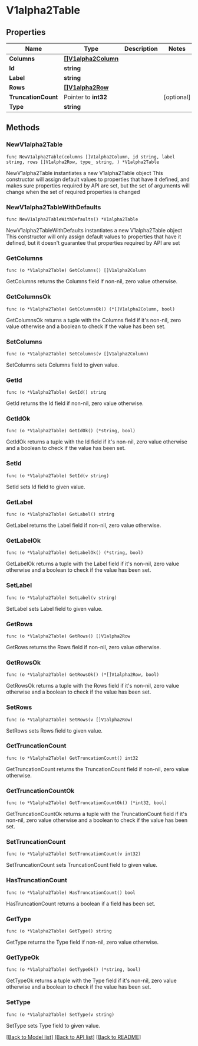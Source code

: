 # V1alpha2Table

## Properties

Name | Type | Description | Notes
------------ | ------------- | ------------- | -------------
**Columns** | [**[]V1alpha2Column**](V1alpha2Column.md) |  | 
**Id** | **string** |  | 
**Label** | **string** |  | 
**Rows** | [**[]V1alpha2Row**](V1alpha2Row.md) |  | 
**TruncationCount** | Pointer to **int32** |  | [optional] 
**Type** | **string** |  | 

## Methods

### NewV1alpha2Table

`func NewV1alpha2Table(columns []V1alpha2Column, id string, label string, rows []V1alpha2Row, type_ string, ) *V1alpha2Table`

NewV1alpha2Table instantiates a new V1alpha2Table object
This constructor will assign default values to properties that have it defined,
and makes sure properties required by API are set, but the set of arguments
will change when the set of required properties is changed

### NewV1alpha2TableWithDefaults

`func NewV1alpha2TableWithDefaults() *V1alpha2Table`

NewV1alpha2TableWithDefaults instantiates a new V1alpha2Table object
This constructor will only assign default values to properties that have it defined,
but it doesn't guarantee that properties required by API are set

### GetColumns

`func (o *V1alpha2Table) GetColumns() []V1alpha2Column`

GetColumns returns the Columns field if non-nil, zero value otherwise.

### GetColumnsOk

`func (o *V1alpha2Table) GetColumnsOk() (*[]V1alpha2Column, bool)`

GetColumnsOk returns a tuple with the Columns field if it's non-nil, zero value otherwise
and a boolean to check if the value has been set.

### SetColumns

`func (o *V1alpha2Table) SetColumns(v []V1alpha2Column)`

SetColumns sets Columns field to given value.


### GetId

`func (o *V1alpha2Table) GetId() string`

GetId returns the Id field if non-nil, zero value otherwise.

### GetIdOk

`func (o *V1alpha2Table) GetIdOk() (*string, bool)`

GetIdOk returns a tuple with the Id field if it's non-nil, zero value otherwise
and a boolean to check if the value has been set.

### SetId

`func (o *V1alpha2Table) SetId(v string)`

SetId sets Id field to given value.


### GetLabel

`func (o *V1alpha2Table) GetLabel() string`

GetLabel returns the Label field if non-nil, zero value otherwise.

### GetLabelOk

`func (o *V1alpha2Table) GetLabelOk() (*string, bool)`

GetLabelOk returns a tuple with the Label field if it's non-nil, zero value otherwise
and a boolean to check if the value has been set.

### SetLabel

`func (o *V1alpha2Table) SetLabel(v string)`

SetLabel sets Label field to given value.


### GetRows

`func (o *V1alpha2Table) GetRows() []V1alpha2Row`

GetRows returns the Rows field if non-nil, zero value otherwise.

### GetRowsOk

`func (o *V1alpha2Table) GetRowsOk() (*[]V1alpha2Row, bool)`

GetRowsOk returns a tuple with the Rows field if it's non-nil, zero value otherwise
and a boolean to check if the value has been set.

### SetRows

`func (o *V1alpha2Table) SetRows(v []V1alpha2Row)`

SetRows sets Rows field to given value.


### GetTruncationCount

`func (o *V1alpha2Table) GetTruncationCount() int32`

GetTruncationCount returns the TruncationCount field if non-nil, zero value otherwise.

### GetTruncationCountOk

`func (o *V1alpha2Table) GetTruncationCountOk() (*int32, bool)`

GetTruncationCountOk returns a tuple with the TruncationCount field if it's non-nil, zero value otherwise
and a boolean to check if the value has been set.

### SetTruncationCount

`func (o *V1alpha2Table) SetTruncationCount(v int32)`

SetTruncationCount sets TruncationCount field to given value.

### HasTruncationCount

`func (o *V1alpha2Table) HasTruncationCount() bool`

HasTruncationCount returns a boolean if a field has been set.

### GetType

`func (o *V1alpha2Table) GetType() string`

GetType returns the Type field if non-nil, zero value otherwise.

### GetTypeOk

`func (o *V1alpha2Table) GetTypeOk() (*string, bool)`

GetTypeOk returns a tuple with the Type field if it's non-nil, zero value otherwise
and a boolean to check if the value has been set.

### SetType

`func (o *V1alpha2Table) SetType(v string)`

SetType sets Type field to given value.



[[Back to Model list]](../README.md#documentation-for-models) [[Back to API list]](../README.md#documentation-for-api-endpoints) [[Back to README]](../README.md)


